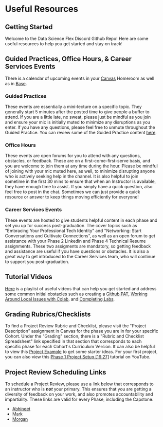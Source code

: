 # Useful Resources

## Getting Started
Welcome to the Data Science Flex Discord Github Repo! Here are some useful resources to help you get started and stay on track!


## Guided Practices, Office Hours, & Career Services Events
There is a calendar of upcoming events in your [Canvas](https://learning.flatironschool.com/) Homeroom as well as in [Base](https://base.flatironschool.com/events). 

### Guided Practices
These events are essentially a mini-lecture on a specific topic. They generally start 5 minutes after the posted time to give people a buffer to attend. If you are a little late, no sweat, please just be mindful as you join and ensure your mic is initially muted to minimize any disruptions as you enter. If you have any questions, please feel free to unmute throughout the Guided Practice. You can review some of the Guided Practice content [here](https://github.com/mark-barbour/ds-flex). 

### Office Hours
These events are open forums for you to attend with any questions, obstacles, or feedback. These are on a first-come-first-serve basis, and you are welcome to join them at any time during the hour. Please be mindful of joining with your mic muted here, as well, to minimize disrupting anyone who is actively seeking help in the channel. It is also helpful to join sometime in the first 30 mins to ensure that when an Instructor is available, they have enough time to assist. If you simply have a quick question, also feel free to post in the chat. Sometimes we can just provide a quick resource or answer to keep things moving efficiently for everyone!

### Career Services Events
These events are hosted to give students helpful content in each phase and set you up for success post-graduation. The cover topics such as "Embracing Your Professional Tech Identity" and "Networking: Start Conversations and Cultivate Connections", as well as an open forum to get assistance with your Phase 2 Linkedin and Phase 4 Technical Resume assignments. These two assigments are mandatory, so getting feedback and assistance are useful if you have questions or obstacles. It is also a great way to get introduced to the Career Services team, who will continue to support you post-graduation.

## Tutorial Videos
[Here]() is a playlist of useful videos that can help you get started and address some common initial obstacles such as creating a [Github PAT](https://youtu.be/AAsrZcV45d8?si=GrvyRcD34DLzErMW), [Working Around Local Issues with Colab](https://youtu.be/bLURfkSXnGw?si=MdWrhaJbPdfnqCG0), and [Completing Labs](https://youtu.be/iW1wgOx4t1o?si=xcqXrIoj_HSed1Gp).

## Grading Rubrics/Checklists
To find a Project Review Rubric and Checklist, please visit the "Project Description" assignment in Canvas for the phase you are in for your specific Cohort. Under the "Grading" section, there is a "Rubric and Checklist Spreadsheet" link specified in that section that corresponds to each specific phase for each Cohort's Curriculum Version. It can also be helpful to view this [Project Example](https://github.com/learn-co-curriculum/dsc-project-template/tree/example-mvp) to get some starter ideas. For your first project, you can also view this [Phase 1 Project Setup [16:27]](https://youtu.be/xOoCd5VBzXw?si=kOL0GbK4s9vsbZz0) tutorial on YouTube.

## Project Review Scheduling Links
To schedule a Project Review, please use a link below that corresponds to an instructor who is ***not*** your primary. This ensures that you are getting a diversity of feedback on your work, and also promotes accountability and impartiality. These links are valid for every Phase, including the Capstone. 

 * [Abhineet](https://go.oncehub.com/AbhineetProjectAssessment)
 * [Mark](https://go.oncehub.com/ODSProjectReviewMark)
 * [Morgan](https://go.oncehub.com/projectreviewmorgan)